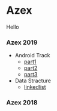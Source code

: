 # Azex
Hello 

### Azex 2019 
- Android Track
  - [part1](mater1.html)
  - [part2](mat2.html)
  - [part3](mat3.html)
- Data Stracture
  - [linkedlist](linked.html)

### Azex 2018

